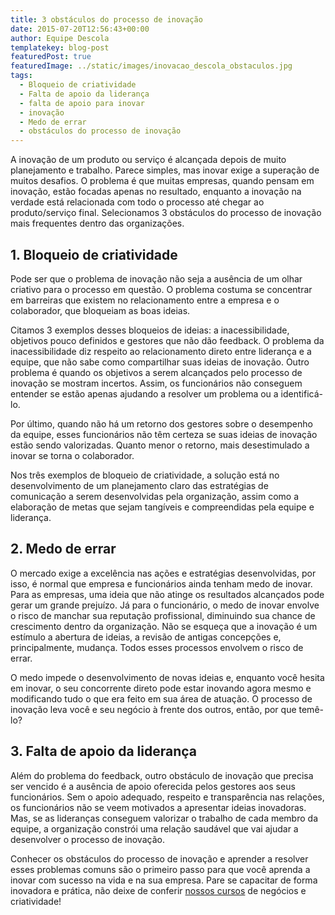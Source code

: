 ```yaml
---
title: 3 obstáculos do processo de inovação
date: 2015-07-20T12:56:43+00:00
author: Equipe Descola
templatekey: blog-post
featuredPost: true
featuredImage: ../static/images/inovacao_descola_obstaculos.jpg
tags:
  - Bloqueio de criatividade
  - Falta de apoio da liderança
  - falta de apoio para inovar
  - inovação
  - Medo de errar
  - obstáculos do processo de inovação
---
```


A inovação de um produto ou serviço é alcançada depois de muito planejamento e trabalho. Parece simples, mas inovar exige a superação de muitos desafios. O problema é que muitas empresas, quando pensam em inovação, estão focadas apenas no resultado, enquanto a inovação na verdade está relacionada com todo o processo até chegar ao produto/serviço final. Selecionamos 3 obstáculos do processo de inovação mais frequentes dentro das organizações.

## **1. Bloqueio de criatividade**

Pode ser que o problema de inovação não seja a ausência de um olhar criativo para o processo em questão. O problema costuma se concentrar em barreiras que existem no relacionamento entre a empresa e o colaborador, que bloqueiam as boas ideias.

Citamos 3 exemplos desses bloqueios de ideias: a inacessibilidade, objetivos pouco definidos e gestores que não dão feedback. O problema da inacessibilidade diz respeito ao relacionamento direto entre liderança e a equipe, que não sabe como compartilhar suas ideias de inovação. Outro problema é quando os objetivos a serem alcançados pelo processo de inovação se mostram incertos. Assim, os funcionários não conseguem entender se estão apenas ajudando a resolver um problema ou a identificá-lo.

Por último, quando não há um retorno dos gestores sobre o desempenho da equipe, esses funcionários não têm certeza se suas ideias de inovação estão sendo valorizadas. Quanto menor o retorno, mais desestimulado a inovar se torna o colaborador.

Nos três exemplos de bloqueio de criatividade, a solução está no desenvolvimento de um planejamento claro das estratégias de comunicação a serem desenvolvidas pela organização, assim como a elaboração de metas que sejam tangíveis e compreendidas pela equipe e liderança.

## **2. Medo de errar**

O mercado exige a excelência nas ações e estratégias desenvolvidas, por isso, é normal que empresa e funcionários ainda tenham medo de inovar. Para as empresas, uma ideia que não atinge os resultados alcançados pode gerar um grande prejuízo. Já para o funcionário, o medo de inovar envolve o risco de manchar sua reputação profissional, diminuindo sua chance de crescimento dentro da organização. Não se esqueça que a inovação é um estímulo a abertura de ideias, a revisão de antigas concepções e, principalmente, mudança. Todos esses processos envolvem o risco de errar.

O medo impede o desenvolvimento de novas ideias e, enquanto você hesita em inovar, o seu concorrente direto pode estar inovando agora mesmo e modificando tudo o que era feito em sua área de atuação. O processo de inovação leva você e seu negócio à frente dos outros, então, por que temê-lo?

## **3. Falta de apoio da liderança**

Além do problema do feedback, outro obstáculo de inovação que precisa ser vencido é a ausência de apoio oferecida pelos gestores aos seus funcionários. Sem o apoio adequado, respeito e transparência nas relações, os funcionários não se veem motivados a apresentar ideias inovadoras. Mas, se as lideranças conseguem valorizar o trabalho de cada membro da equipe, a organização constrói uma relação saudável que vai ajudar a desenvolver o processo de inovação.

Conhecer os obstáculos do processo de inovação e aprender a resolver esses problemas comuns são o primeiro passo para que você aprenda a inovar com sucesso na vida e na sua empresa. Pare se capacitar de forma inovadora e prática, não deixe de conferir [nossos cursos](https://descola.org/cursos) de negócios e criatividade!
